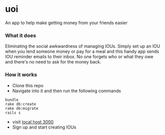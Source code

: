 # uoi
An app to help make getting money from your friends easier

### What it does
Eliminating the social awkwardness of managing IOUs. Simply set up an IOU when you lend someone money or pay for a meal and this handy app sends IOU reminder emails to their inbox. No one forgets who or what they owe and there's no need to ask for the money back.

### How it works

- Clone this repo
- Navigate into it and then run the following commands
```
bundle
rake db:create
rake db:migrate
rails s
```
- visit [local host 3000](http://localhost:3000/users/sign_in)
- Sign up and start creating IOUs

